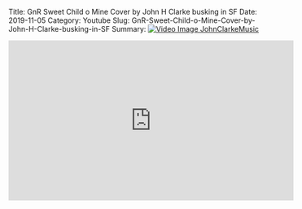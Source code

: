 Title: GnR Sweet Child o Mine Cover by John H Clarke busking in SF
Date: 2019-11-05
Category: Youtube
Slug: GnR-Sweet-Child-o-Mine-Cover-by-John-H-Clarke-busking-in-SF
Summary: <a href="/GnR-Sweet-Child-o-Mine-Cover-by-John-H-Clarke-busking-in-SF.html"><img src="https://i.ytimg.com/vi/vZHtAVuK7DA/hqdefault.jpg" alt="Video Image JohnClarkeMusic"></a>

<iframe width="560" height="315" src="https://www.youtube.com/embed/vZHtAVuK7DA" title="YouTube video player" frameborder="0" allow="accelerometer; autoplay; clipboard-write; encrypted-media; gyroscope; picture-in-picture" allowfullscreen></iframe>

